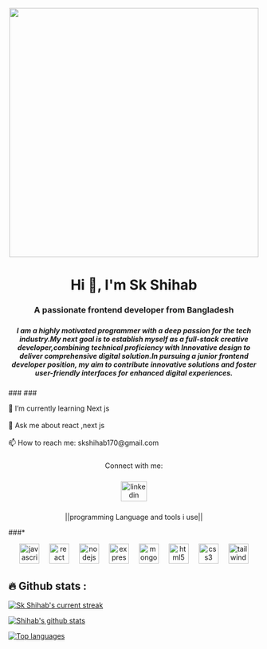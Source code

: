 <br clear="both">

<div align="center">
  <img height="500" src="https://drive.usercontent.google.com/download?id=15NwZyC_dZIphS5_tGiKoMt7PT-PYmlax&authuser=0"  />
</div>

###

<h1 align="center">Hi 👋, I'm Sk Shihab</h1>

###

<h3 align="center">A passionate frontend developer from Bangladesh</h3>

###
###
<h5 align="center"> I am a highly motivated programmer with a deep passion for the tech industry.My next goal is to establish
myself as a full-stack creative developer,combining technical proficiency with Innovative design to deliver
comprehensive digital solution.In pursuing a junior frontend developer position, my aim to contribute
innovative solutions and foster user-friendly interfaces for enhanced digital experiences. </h5>
###
###
<p align="left">🌱 I’m currently learning Next js<br><br>💬 Ask me about react ,next js<br><br>📫 How to reach me: skshihab170@gmail.com</p>

###

<p align="center">Connect with me:</p>

###

<div align="center">
  <a href="https://www.linkedin.com/in/skshihab-mernstack/" target="_blank">
    <img src="https://raw.githubusercontent.com/maurodesouza/profile-readme-generator/master/src/assets/icons/social/linkedin/default.svg" width="52" height="40" alt="linkedin logo"  />
  </a>
</div>

###

<p align="center">||programming Language and tools i use||</p>

###*

<div align="center">
  <img src="https://cdn.jsdelivr.net/gh/devicons/devicon/icons/javascript/javascript-original.svg" height="40" alt="javascript logo"  />
  <img width="12" />
  <img src="https://cdn.jsdelivr.net/gh/devicons/devicon/icons/react/react-original.svg" height="40" alt="react logo"  />
  <img width="12" />
  <img src="https://cdn.jsdelivr.net/gh/devicons/devicon/icons/nodejs/nodejs-original.svg" height="40" alt="nodejs logo"  />
  <img width="12" />
  <img src="https://cdn.jsdelivr.net/gh/devicons/devicon/icons/express/express-original.svg" height="40" alt="express logo"  />
  <img width="12" />
  <img src="https://cdn.jsdelivr.net/gh/devicons/devicon/icons/mongodb/mongodb-original.svg" height="40" alt="mongodb logo"  />
  <img width="12" />
  <img src="https://cdn.jsdelivr.net/gh/devicons/devicon/icons/html5/html5-original.svg" height="40" alt="html5 logo"  />
  <img width="12" />
  <img src="https://cdn.jsdelivr.net/gh/devicons/devicon/icons/css3/css3-original.svg" height="40" alt="css3 logo"  />
  <img width="12" />
  <img src="https://cdn.jsdelivr.net/gh/devicons/devicon/icons/tailwindcss/tailwindcss-original-wordmark.svg" height="40" alt="tailwindcss logo"  />
</div>

###
## 🔥 Github stats :
 [![Sk Shihab's current streak](https://streak-stats.demolab.com/?user=Skshihabbd&count_private=true&theme=blue-white&title_color=00b3ff)](#)
 
 [![Shihab's github stats](https://bad-apple-github-readme.vercel.app/api?username=Skshihabbd&show_icons=true&count_private=true&line_height=20&icon_color=00b3ff&theme=blue-white&title_color=00b3ff)](#)
 
 [![Top languages](https://github-readme-mwendwa.vercel.app/api/top-langs/?username=Skshihabbd&layout=compact&count_private=true&theme=blue-black&title_color=00b3ff)](#)



